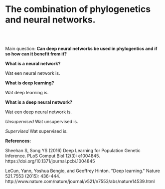 <h1>The combination of phylogenetics and neural networks.</h1><br><br>

Main question:
<b> Can deep neural networks be used in phylogentics and if so how can it benefit from it? </b>

<b>What is a neural network?</b>
<p>
Wat een neural network is.

</p>

<b>What is deep learning?</b>
<p>
Wat deep learning is.

<b>What is a deep neural network?</b>
  <p>
  Wat een deep neural network is.
  
  <i>Unsupervised</i>
  Wat unsupervised is.
  
  <i>Supervised</i>
  Wat supervised is.
  
  </p>
</p>

<b>References:</b>
<p>
<p>Sheehan S, Song YS (2016) Deep Learning for Population Genetic Inference. PLoS Comput Biol 12(3): e1004845. https://doi.org/10.1371/journal.pcbi.1004845</p>
<p> LeCun, Yann, Yoshua Bengio, and Geoffrey Hinton. "Deep learning." Nature 521.7553 (2015): 436-444.
http://www.nature.com/nature/journal/v521/n7553/abs/nature14539.html </p>
</p>
